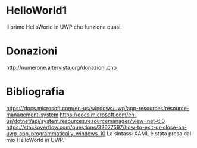 # HelloWorld1
Il primo HelloWorld in UWP che funziona quasi.

# Donazioni

http://numerone.altervista.org/donazioni.php

# Bibliografia
https://docs.microsoft.com/en-us/windows/uwp/app-resources/resource-management-system
https://docs.microsoft.com/en-us/dotnet/api/system.resources.resourcemanager?view=net-6.0
https://stackoverflow.com/questions/32677597/how-to-exit-or-close-an-uwp-app-programmatically-windows-10
La sintassi XAML è stata presa dal mio HelloWorld in UWP.
